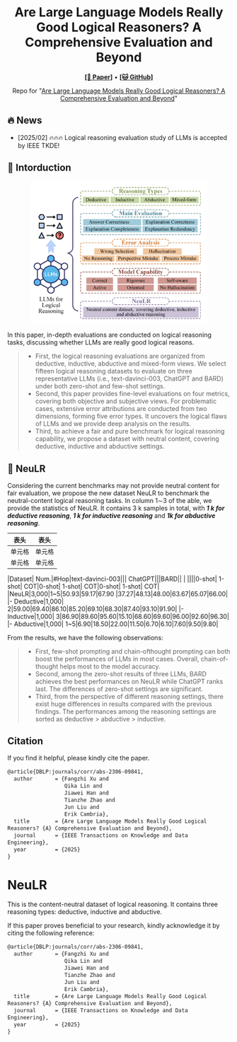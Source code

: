 <h1 align="center">
Are Large Language Models Really Good Logical Reasoners? A Comprehensive Evaluation and Beyond
</h1>

<p align="center">
  <a href="https://ieeexplore.ieee.org/document/10870148"><b>[📜 Paper]</b></a> •
  <a href="https://github.com/DeepReasoning/NeuLR"><b>[🐱 GitHub]</b></a>
  
</p>

<p align="center">
Repo for "<a href="https://ieeexplore.ieee.org/document/10870148" target="_blank">Are Large Language Models Really Good Logical Reasoners? A Comprehensive Evaluation and Beyond</a>"
</p>

## 🔥 News

- [2025/02] 🔥🔥🔥 Logical reasoning evaluation study of LLMs is accepted by IEEE TKDE!

## 📖 Intorduction

<p align="center">
    <img src="evaluation.png" alt="scaling" width="400">
</p>

In this paper, in-depth evaluations are conducted on logical reasoning tasks, discussing whether LLMs are really good logical reasons.
> - First, the logical reasoning evaluations are organized from deductive, inductive, abductive and mixed-form views. We select fifteen logical reasoning datasets to evaluate on three representative LLMs (i.e., text-davinci-003, ChatGPT and BARD) under both zero-shot and few-shot settings.
> - Second, this paper provides fine-level evaluations on four metrics, covering both objective and subjective views. For problematic cases, extensive error attributions are conducted from two dimensions, forming five error types. It uncovers the logical flaws of LLMs and we provide deep analysis on the results.
> - Third, to achieve a fair and pure benchmark for logical reasoning capability, we propose a dataset with neutral content, covering deductive, inductive and abductive settings.




## 🚀 NeuLR


Considering the current benchmarks may not provide neutral content for fair evaluation, we propose the new dataset NeuLR to benchmark the neutral-content logical reasoning tasks. In column 1∼3 of the able, we provide the statistics of NeuLR. It contains 3 k samples in total, with ***1 k for deductive reasoning***, ***1 k for inductive reasoning*** and ***1k for abductive reasoning***.


|  表头   | 表头  |
|  ----  | ----  |
| 单元格  | 单元格 |
| 单元格  | 单元格 |



|Dataset| Num.|#Hop|text-davinci-003||| ChatGPT|||BARD|| |
||||0-shot| 1-shot| COT|0-shot| 1-shot| COT|0-shot| 1-shot| COT|
|NeuLR|3,000|1~5|50.93|59.17|67.90 |37.27|48.13|48.00|63.67|65.07|66.00|
|- Deductive|1,000| 2|59.00|69.40|86.10|85.20|69.10|68.30|87.40|93.10|91.90|
|- Inductive|1,000| 3|86.90|89.60|95.60|15.10|68.60|69.60|96.00|92.60|96.30|
|- Abductive|1,000| 1~5|6.90|18.50|22.00|11.50|6.70|6.10|7.60|9.50|9.80|






From the results, we have the following observations:
> - First, few-shot prompting and chain-ofthought prompting can both boost the performances of LLMs in most cases. Overall, chain-of-thought helps most to the model accuracy.
> - Second, among the zero-shot results of three LLMs, BARD achieves the best performances on NeuLR while ChatGPT ranks last. The differences of zero-shot settings are significant.
> - Third, from the perspective of different reasoning settings, there exist huge differences in results compared with the previous findings. The performances among the reasoning settings are sorted as deductive > abductive > inductive.





## Citation

If you find it helpful, please kindly cite the paper.

```
@article{DBLP:journals/corr/abs-2306-09841,
  author       = {Fangzhi Xu and
                  Qika Lin and
                  Jiawei Han and
                  Tianzhe Zhao and
                  Jun Liu and
                  Erik Cambria},
  title        = {Are Large Language Models Really Good Logical Reasoners? {A} Comprehensive Evaluation and Beyond},
  journal      = {IEEE Transactions on Knowledge and Data Engineering},
  year         = {2025}
}
```



# NeuLR
This is the content-neutral dataset of logical reasoning. It contains three reasoning types: deductive, inductive and abductive.

If this paper proves beneficial to your research, kindly acknowledge it by citing the following reference:
```
@article{DBLP:journals/corr/abs-2306-09841,
  author       = {Fangzhi Xu and
                  Qika Lin and
                  Jiawei Han and
                  Tianzhe Zhao and
                  Jun Liu and
                  Erik Cambria},
  title        = {Are Large Language Models Really Good Logical Reasoners? {A} Comprehensive Evaluation and Beyond},
  journal      = {IEEE Transactions on Knowledge and Data Engineering},
  year         = {2025}
}
```
